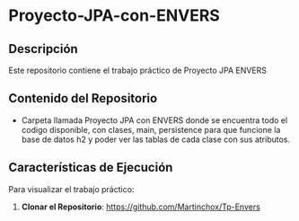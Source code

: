 # Proyecto-JPA-con-ENVERS
## Descripción
Este repositorio contiene el trabajo práctico de Proyecto JPA ENVERS
## Contenido del Repositorio
- Carpeta llamada Proyecto JPA con ENVERS donde se encuentra todo el codigo disponible, con clases, main, persistence para que funcione la base de datos h2 y poder ver las tablas de cada clase con sus atributos.

## Características de Ejecución
Para visualizar el trabajo práctico:

1. **Clonar el Repositorio**:
   https://github.com/Martinchox/Tp-Envers
